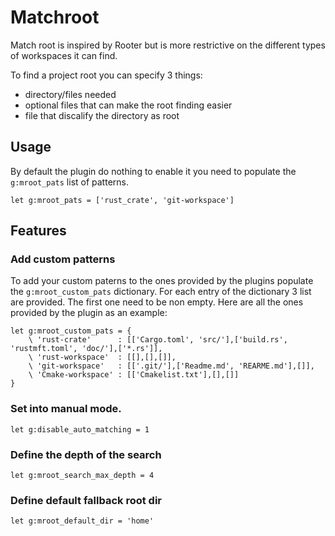 # Matchroot

Match root is inspired by Rooter but is more restrictive on the different types of workspaces it can find.

To find a project root you can specify 3 things:
 - directory/files needed
 - optional files that can make the root finding easier
 - file that discalify the directory as root

## Usage
By default the plugin do nothing to enable it you need to populate the `g:mroot_pats` list of patterns.
```viml
let g:mroot_pats = ['rust_crate', 'git-workspace']
```

## Features
### Add custom patterns
To add your custom paterns to the ones provided by the plugins populate the `g:mroot_custom_pats` dictionary.
For each entry of the dictionary 3 list are provided. The first one need to be non empty.
Here are all the ones provided by the plugin as an example:
```viml
let g:mroot_custom_pats = {
    \ 'rust-crate'      : [['Cargo.toml', 'src/'],['build.rs', 'rustmft.toml', 'doc/'],['*.rs']],
    \ 'rust-workspace'  : [[],[],[]],
    \ 'git-workspace'   : [['.git/'],['Readme.md', 'REARME.md'],[]],
    \ 'Cmake-workspace' : [['Cmakelist.txt'],[],[]]
}
```

### Set into manual mode.
```viml
let g:disable_auto_matching = 1
```

### Define the depth of the search
```viml
let g:mroot_search_max_depth = 4
```

### Define default fallback root dir
```viml
let g:mroot_default_dir = 'home'
```

